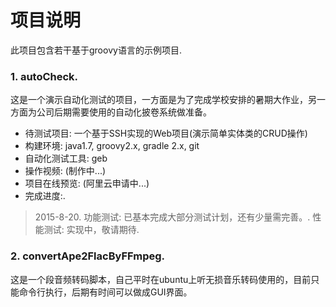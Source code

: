 # 项目说明
此项目包含若干基于groovy语言的示例项目.
### 1. **autoCheck**.
这是一个演示自动化测试的项目，一方面是为了完成学校安排的暑期大作业，另一方面为公司后期需要使用的自动化披卷系统做准备。
* 待测试项目: 一个基于SSH实现的Web项目(演示简单实体类的CRUD操作)
* 构建环境: java1.7, groovy2.x, gradle 2.x, git
* 自动化测试工具: geb
* 操作视频: (制作中...)
* 项目在线预览: (阿里云申请中...)
* 完成进度:.

> 2015-8-20.
> 功能测试: 已基本完成大部分测试计划，还有少量需完善。.
> 性能测试: 实现中，敬请期待.

### 2. **convertApe2FlacByFFmpeg**.
这是一个段音频转码脚本，自己平时在ubuntu上听无损音乐转码使用的，目前只能命令行执行，后期有时间可以做成GUI界面。

